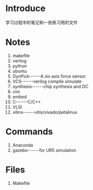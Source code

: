 # Introduce
学习过程中的笔记和一些练习用的文件

# Notes
1. makefile
2. verilog
3. python
4. ubuntu
5. DynPick------A six axis force sensor
6. VCS------verilog compile simulate
7. synthesis------chip synthesis and DC
8. vim
9. embed
10. C------C/C++
11. VLSI
12. xilinx------vitis/vivado/petalinux

# Commands
1. Anaconda
2. gazebo------for UR5 simulation

# Files
1. Makefile



